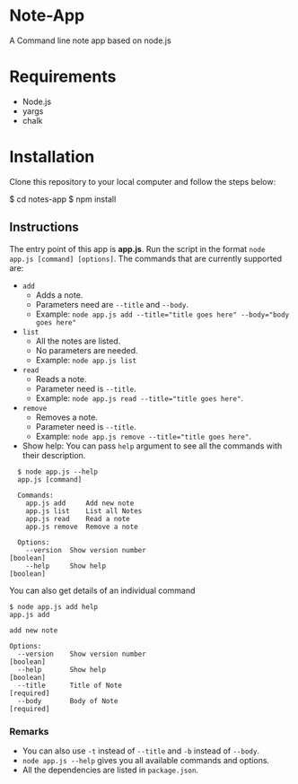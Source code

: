 # Note-App

A Command line note app based on node.js

# Requirements

-   Node.js
-   yargs
-   chalk

# Installation

Clone this repository to your local computer and follow the steps below:

$ cd notes-app
$ npm install
## Instructions

The entry point of this app is  **app.js**. Run the script in the format  `node app.js [command] [options]`. The commands that are currently supported are:

-   `add`
    -   Adds a note.
    -   Parameters need are  `--title`  and  `--body`.
    -   Example:  `node app.js add --title="title goes here" --body="body goes here"`
-   `list`
    -   All the notes are listed.
    -   No parameters are needed.
    -   Example:  `node app.js list`
-   `read`
    -   Reads a note.
    -   Parameter need is  `--title`.
    -   Example:  `node app.js read --title="title goes here"`.
-   `remove`
    -   Removes a note.
    -   Parameter need is  `--title`.
    -   Example:  `node app.js remove --title="title goes here"`.
-   Show help: You can pass  `help`  argument to see all the commands with their description.

```
  $ node app.js --help
  app.js [command]

  Commands:
    app.js add     Add new note
    app.js list    List all Notes
    app.js read    Read a note
    app.js remove  Remove a note

  Options:
    --version  Show version number                                       [boolean]
    --help     Show help                                                 [boolean]

```

You can also get details of an individual command

```
$ node app.js add help
app.js add

add new note

Options:
  --version    Show version number                                     [boolean]
  --help       Show help                                               [boolean]
  --title      Title of Note                                          [required]
  --body       Body of Note                                           [required]

```
### Remarks

-   You can also use  `-t`  instead of  `--title`  and  `-b`  instead of  `--body`.
-   `node app.js --help`  gives you all available commands and options.
-   All the dependencies are listed in  `package.json`.
